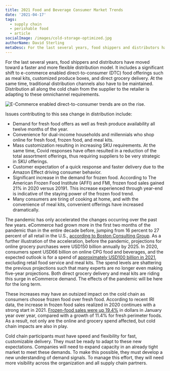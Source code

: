 ```yaml
---
title: 2021 Food and Beverage Consumer Market Trends
date: '2021-04-17'
tags:
  - supply chain
  - perishable food
  - article
socialImage: /images/cold-storage-optimized.jpg
authorName: David Sterling
metaDesc: For the last several years, food shippers and distributors have moved toward a faster and more flexible distribution model that includes e-commerce enabled direct-to-consumer food offerings.
---
```


For the last several years, food shippers and distributors have moved toward a faster and more flexible distribution model. It includes a significant shift to e-commerce enabled direct-to-consumer (DTC) food offerings such as meal kits, customized produce boxes, and direct grocery delivery. At the same time, traditional distribution channels also have to be maintained. Distribution all along the cold chain from the supplier to the retailer is adapting to these omnichannel requirements.

![E-Commerce enabled direct-to-consumer trends are on the rise.](/images/grocery-delivery.jpg 'E-Commerce enabled direct-to-consumer trends are on the rise.')

Issues contributing to this sea change in distribution include:

- Demand for fresh food offers as well as fresh produce availability all twelve months of the year.
- Convenience for dual-income households and millennials who shop online for fresh food, frozen food, and meal kits.
- Mass customization resulting in increasing SKU requirements. At the same time, Covid responses have often resulted in a reduction of the total assortment offerings, thus requiring suppliers to be very strategic in SKU offerings.
- Customer expectation of a quick response and faster delivery due to the Amazon Effect driving consumer behavior.
- Significant increase in the demand for frozen food. According to The American Frozen Food Institute (AFFI) and FMI, frozen food sales gained 21% in 2020 versus 20191. This increase experienced through year-end is indicative of the staying power of the frozen food trend.
- Many consumers are tiring of cooking at home, and with the convenience of meal kits, convenient offerings have increased dramatically.

The pandemic has only accelerated the changes occurring over the past few years. eCommerce had grown more in the first two months of the pandemic than in the entire decade before, jumping from 16 percent to 27 percent of all retail in the U.S., [according to Boston Consulting Group](https://www.bcg.com/publications/2020/how-marketers-can-win-with-gen-z-millennials-post-covid). As a further illustration of the acceleration, before the pandemic, projections for online grocery purchases were USD150 billion annually by 2025. In 2020, consumers spent USD66 billion on online CPG food and beverages, and the expected outlook is for a spend of [approximately USD100 billion in 2021](https://www.grocerydive.com/news/online-packaged-food-and-beverage-sales-could-top-100b-in-2021/593946/), excluding retail food service and meal kits. The spend levels are shattering the previous projections such that many experts are no longer even making five-year projections. Both direct grocery delivery and meal kits are riding this surge in eCommerce demand. The effects of the pandemic will be here for the long term.

These increases may have an outsized impact on the cold chain as consumers choose frozen food over fresh food. According to recent IRI data, the increase in frozen food sales realized in 2020 continues with a strong start in 2021. [Frozen-food sales were up 19.4%](https://www.winsightgrocerybusiness.com/products/just-how-hot-were-frozen-foods-2020) in dollars in January year over year, compared with a growth of 11.4% for fresh perimeter foods. As a result, not only are the online and grocery spend affected, but cold chain impacts are also in play.

Cold chain participants must have speed and flexibility for fast, customizable delivery. They must be ready to adapt to these new expectations. Companies will need to expand capacity in an already tight market to meet these demands. To make this possible, they must develop a new understanding of demand signals. To manage this effort, they will need more visibility across the organization and all supply chain partners.

